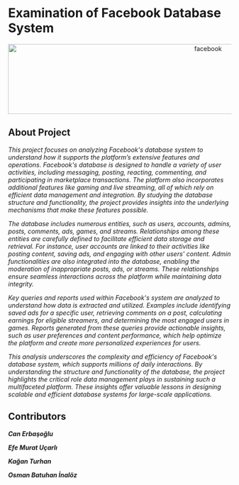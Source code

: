 # Examination of Facebook Database System
<p align="center">
  <img width="886" height="158" src="https://github.com/user-attachments/assets/4f1554e4-57d5-4734-a9f9-9e943bd02055" alt="facebook">
</p>

## About Project
_This project focuses on analyzing Facebook's database system to understand how it supports the platform’s extensive features and operations. Facebook's database is designed to handle a variety of user activities, including messaging, posting, reacting, commenting, and participating in marketplace transactions. The platform also incorporates additional features like gaming and live streaming, all of which rely on efficient data management and integration. By studying the database structure and functionality, the project provides insights into the underlying mechanisms that make these features possible._

_The database includes numerous entities, such as users, accounts, admins, posts, comments, ads, games, and streams. Relationships among these entities are carefully defined to facilitate efficient data storage and retrieval. For instance, user accounts are linked to their activities like posting content, saving ads, and engaging with other users' content. Admin functionalities are also integrated into the database, enabling the moderation of inappropriate posts, ads, or streams. These relationships ensure seamless interactions across the platform while maintaining data integrity._

_Key queries and reports used within Facebook's system are analyzed to understand how data is extracted and utilized. Examples include identifying saved ads for a specific user, retrieving comments on a post, calculating earnings for eligible streamers, and determining the most engaged users in games. Reports generated from these queries provide actionable insights, such as user preferences and content performance, which help optimize the platform and create more personalized experiences for users._

_This analysis underscores the complexity and efficiency of Facebook's database system, which supports millions of daily interactions. By understanding the structure and functionality of the database, the project highlights the critical role data management plays in sustaining such a multifaceted platform. These insights offer valuable lessons in designing scalable and efficient database systems for large-scale applications._

## Contributors
**_Can Erbaşoğlu_**

**_Efe Murat Uçarlı_**

**_Kağan Turhan_**

**_Osman Batuhan İnalöz_**
